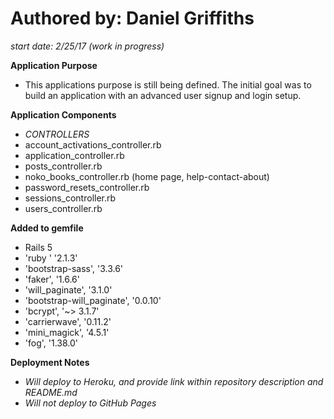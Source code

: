 # **Authored by: Daniel Griffiths**
*start date: 2/25/17 (work in progress)*


**Application Purpose**
- This applications purpose is still being defined. The initial goal was to build an application with an advanced user signup   and login setup. 


**Application Components**
- *CONTROLLERS*
- account_activations_controller.rb
- application_controller.rb
- posts_controller.rb
- noko_books_controller.rb (home page, help-contact-about)
- password_resets_controller.rb
- sessions_controller.rb
- users_controller.rb



**Added to gemfile**
- Rails 5
- 'ruby  '                    '2.1.3'
- 'bootstrap-sass',           '3.3.6'
- 'faker',                    '1.6.6'
- 'will_paginate',            '3.1.0'
- 'bootstrap-will_paginate', '0.0.10'
- 'bcrypt',                '~> 3.1.7'
- 'carrierwave',             '0.11.2'
- 'mini_magick',              '4.5.1'
- 'fog',                     '1.38.0'


**Deployment Notes**
- *Will deploy to Heroku, and provide link within repository description and README.md*
- *Will not deploy to GitHub Pages*


